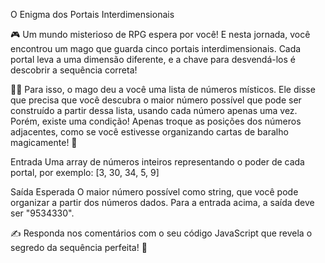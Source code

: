 O Enigma dos Portais Interdimensionais


🎮 Um mundo misterioso de RPG espera por você! E nesta jornada, você encontrou um mago que guarda cinco portais interdimensionais. Cada portal leva a uma dimensão diferente, e a chave para desvendá-los é descobrir a sequência correta!

🧙‍♂️ Para isso, o mago deu a você uma lista de números místicos. Ele disse que precisa que você descubra o maior número possível que pode ser construído a partir dessa lista, usando cada número apenas uma vez. Porém, existe uma condição! Apenas troque as posições dos números adjacentes, como se você estivesse organizando cartas de baralho magicamente! 🔮

Entrada
Uma array de números inteiros representando o poder de cada portal, por exemplo: [3, 30, 34, 5, 9]

Saída Esperada
O maior número possível como string, que você pode organizar a partir dos números dados. Para a entrada acima, a saída deve ser "9534330".

✍️ Responda nos comentários com o seu código JavaScript que revela o segredo da sequência perfeita! 🌟
